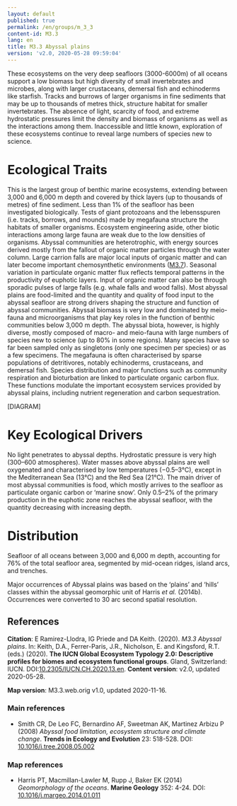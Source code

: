 ```yaml
---
layout: default
published: true
permalink: /en/groups/m_3_3
content-id: M3.3
lang: en
title: M3.3 Abyssal plains
version: 'v2.0, 2020-05-28 09:59:04'
---
```


These ecosystems on the very deep seafloors (3000-6000m) of all oceans support a low biomass but high diversity of small invertebrates and microbes, along with larger crustaceans, demersal fish and echinoderms like starfish. Tracks and burrows of larger organisms in fine sediments that may be up to thousands of metres thick, structure habitat for smaller invertebrates. The absence of light, scarcity of food, and extreme hydrostatic pressures limit the density and biomass of organisms as well as the interactions among them. Inaccessible and little known, exploration of these ecosystems continue to reveal large numbers of species new to science.

# Ecological Traits
 
This is the largest group of benthic marine ecosystems, extending between 3,000 and 6,000 m depth and covered by thick layers (up to thousands of metres) of fine sediment. Less than 1% of the seafloor has been investigated biologically. Tests of giant protozoans and the lebensspuren (i.e. tracks, borrows, and mounds) made by megafauna structure the habitats of smaller organisms. Ecosystem engineering aside, other biotic interactions among large fauna are weak due to the low densities of organisms. Abyssal communities are heterotrophic, with energy sources derived mostly from the fallout of organic matter particles through the water column. Large carrion falls are major local inputs of organic matter and can later become important chemosynthetic environments ([M3.7](/explore/groups/M3.7)). Seasonal variation in particulate organic matter flux reflects temporal patterns in the productivity of euphotic layers. Input of organic matter can also be through sporadic pulses of large falls (e.g. whale falls and wood falls). Most abyssal plains are food-limited and the quantity and quality of food input to the abyssal seafloor are strong drivers shaping the structure and function of abyssal communities. Abyssal biomass is very low and dominated by meio-fauna and microorganisms that play key roles in the function of benthic communities below 3,000 m depth. The abyssal biota, however, is highly diverse, mostly composed of macro- and meio-fauna with large numbers of species new to science (up to 80% in some regions). Many species have so far been sampled only as singletons (only one specimen per species) or as a few specimens. The megafauna is often characterised by sparse populations of detritivores, notably echinoderms, crustaceans, and demersal fish. Species distribution and major functions such as community respiration and bioturbation are linked to particulate organic carbon flux. These functions modulate the important ecosystem services provided by abyssal plains, including nutrient regeneration and carbon sequestration. 

[DIAGRAM]

# Key Ecological Drivers
 
No light penetrates to abyssal depths. Hydrostatic pressure is very high (300–600 atmospheres). Water masses above abyssal plains are well oxygenated and characterised by low temperatures (−0.5–3°C), except in the Mediterranean Sea (13°C) and the Red Sea (21°C). The main driver of most abyssal communities is food, which mostly arrives to the seafloor as particulate organic carbon or ‘marine snow’. Only 0.5–2% of the primary production in the euphotic zone reaches the abyssal seafloor, with the quantity decreasing with increasing depth.
 
# Distribution
 
Seafloor of all oceans between 3,000 and 6,000 m depth, accounting for 76% of the total seafloor area, segmented by mid-ocean ridges, island arcs, and trenches.

Major occurrences of Abyssal plains was based on the ‘plains’ and ‘hills’ classes within the abyssal geomorphic unit of Harris _et al._ (2014b). Occurrences were converted to 30 arc second spatial resolution.

## References

**Citation**: E Ramirez-Llodra, IG Priede and DA Keith. (2020). *M3.3 Abyssal plains*. In: Keith, D.A., Ferrer-Paris, J.R., Nicholson, E. and Kingsford, R.T. (eds.) (2020). **The IUCN Global Ecosystem Typology 2.0: Descriptive profiles for biomes and ecosystem functional groups**. Gland, Switzerland: IUCN. DOI:[10.2305/IUCN.CH.2020.13.en](https://doi.org/10.2305/IUCN.CH.2020.13.en).
**Content version**: v2.0, updated 2020-05-28.

**Map version**: M3.3.web.orig v1.0, updated 2020-11-16.

### Main references
* Smith CR, De Leo FC, Bernardino AF, Sweetman AK, Martinez Arbizu P  (2008) *Abyssal food limitation, ecosystem structure and climate change*. **Trends in Ecology and Evolution** 23: 518-528. DOI: [10.1016/j.tree.2008.05.002](http://doi.org/10.1016/j.tree.2008.05.002)

### Map references
* Harris PT, Macmillan-Lawler M, Rupp J, Baker EK  (2014) *Geomorphology of the oceans*. **Marine Geology** 352: 4-24. DOI: [10.1016/j.margeo.2014.01.011](http://doi.org/10.1016/j.margeo.2014.01.011)
